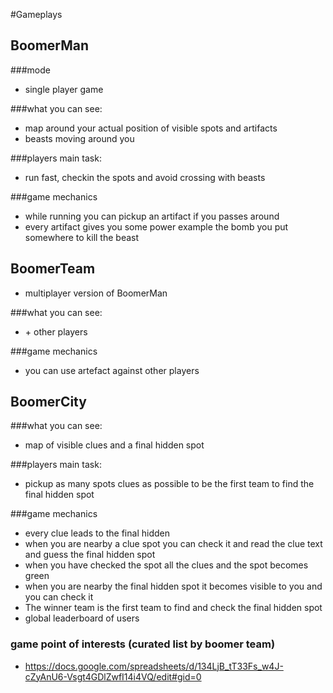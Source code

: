 #Gameplays

## BoomerMan

###mode
- single player game

###what you can see:
- map around your actual position of visible spots and artifacts
- beasts moving around you

###players main task:
- run fast, checkin the spots and avoid crossing with beasts

###game mechanics
- while running you can pickup an artifact if you passes around
- every artifact gives you some power example the bomb you put somewhere to kill the beast


## BoomerTeam

- multiplayer version of BoomerMan

###what you can see:
- \+ other players

###game mechanics
- you can use artefact against other players

## BoomerCity

###what you can see:
- map of visible clues and a final hidden spot

###players main task:
- pickup as many spots clues as possible to be the first team to find the final hidden spot

###game mechanics
- every clue leads to the final hidden
- when you are nearby a clue spot you can check it and read the clue text and guess the final hidden spot
- when you have checked the spot all the clues and the spot becomes green
- when you are nearby the final hidden spot it becomes visible to you and you can check it
- The winner team is the first team to find and check the final hidden spot
- global leaderboard of users

### game point of interests (curated list by boomer team)
- https://docs.google.com/spreadsheets/d/134LjB_tT33Fs_w4J-cZyAnU6-Vsgt4GDlZwfI14i4VQ/edit#gid=0

